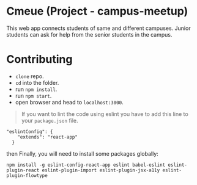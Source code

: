 # Cmeue (Project - campus-meetup)
This web app connects students of same and different campuses. Junior students can ask for help from the senior students in the campus.

# Contributing
- `clone` repo.
- `cd` into the folder.
- run `npm install`.
- run `npm start`.
- open browser and head to `localhost:3000`.

>If you want to lint the code using eslint you have to add this line to your `package.json` file.
```
"eslintConfig": {
    "extends": "react-app"
  }
```
then Finally, you will need to install some packages globally:
```
npm install -g eslint-config-react-app eslint babel-eslint eslint-plugin-react eslint-plugin-import eslint-plugin-jsx-a11y eslint-plugin-flowtype
```
